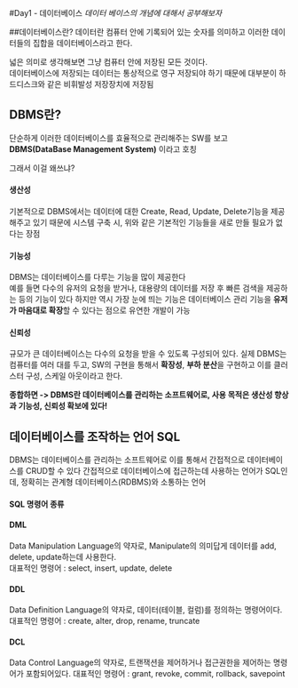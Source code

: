#Day1 - 데이터베이스
_데이터 베이스의 개념에 대해서 공부해보자_  

##데이터베이스란?
데이터란 컴퓨터 안에 기록되어 있는 숫자를 의미하고 이러한 데이터들의 집합을 데이터베이스라고 한다.  

넓은 의미로 생각해보면 그냥 컴퓨터 안에 저장된 모든 것이다.  
데이터베이스에 저장되는 데이터는 통상적으로 영구 저장되야 하기 때문에
대부분이 하드디스크와 같은 비휘발성 저장장치에 저장됨      


## DBMS란?
단순하게 이러한 데이터베이스를 효율적으로 관리해주는 SW를 보고
**DBMS(DataBase Management System)** 이라고 호칭  

그래서 이걸 왜쓰냐?
#### 생산성
기본적으로 DBMS에서는 데이터에 대한 Create, Read, Update, Delete기능을 제공해주고 있기 때문에
시스템 구축 시, 위와 같은 기본적인 기능들을 새로 만들 필요가 없다는 장점

#### 기능성
DBMS는 데이터베이스를 다루는 기능을 많이 제공한다  
예를 들면 다수의 유저의 요청을 받거나, 대용량의 데이터를 저장 후 빠른 검색을 제공하는 등의 기능이 있다
하지만 역시 가장 눈에 띄는 기능은
데이터베이스 관리 기능을 **유저가 마음대로 확장**할 수 있다는 점으로 유연한 개발이 가능  

#### 신뢰성
규모가 큰 데이터베이스는 다수의 요청을 받을 수 있도록 구성되어 있다.
실제 DBMS는 컴퓨터를 여러 대를 두고, SW의 구현을 통해서
**확장성**, **부하 분산**을 구현하고 이를 클러스터 구성, 스케일 아웃이라고 한다.

**종합하면 -> DBMS란 데이터베이스를 관리하는 소프트웨어로, 사용 목적은 생산성 향상과 기능성, 신뢰성 확보에 있다!**


## 데이터베이스를 조작하는 언어 SQL
DBMS는 데이터베이스를 관리하는 소프트웨어로
이를 통해서 간접적으로 데이터베이스를 CRUD할 수 있다
간접적으로 데이터베이스에 접근하는데 사용하는 언어가 SQL인데, 정확히는 관계형 데이터베이스(RDBMS)와 소통하는 언어  

#### SQL 명령어 종류
#### DML
Data Manipulation Language의 약자로, Manipulate의 의미답게 데이터를 add, delete, update하는데 사용한다.  
대표적인 명령어 : select, insert, update, delete
#### DDL
Data Definition Language의 약자로, 데이터(테이블, 컬럼)를 정의하는 명령어이다.  
대표적인 명령어 : create, alter, drop, rename, truncate
#### DCL
Data Control Language의 약자로, 트랜잭션을 제어하거나 접근권한을 제어하는 명령어가 포함되어있다.
대표적인 명령어 : grant, revoke, commit, rollback, savepoint
